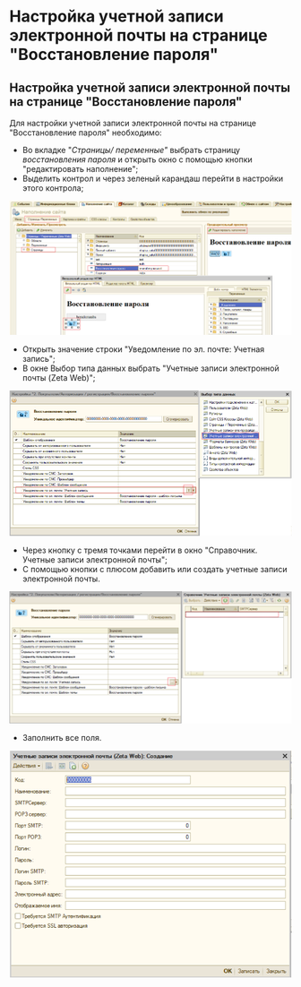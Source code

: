 # Настройка учетной записи электронной почты на странице "Восстановление пароля"

## Настройка учетной записи электронной почты на странице "Восстановление пароля"

Для настройки учетной записи электронной почты на странице "Восстановление пароля" необходимо: 

* Во вкладке "_Страницы/ переменные"_ выбрать страницу _восстановления пароля_ и открыть окно с помощью  кнопки "редактировать наполнение"; 
* Выделить  контрол и через зеленый карандаш перейти в настройки этого контрола;



![](../.gitbook/assets/image%20%28106%29.png)

* Открыть значение строки "Уведомление по эл. почте: Учетная запись";
* В окне Выбор типа данных выбрать "Учетные записи электронной почты \(Zeta Web\)";

![](../.gitbook/assets/image%20%28303%29.png)

* Через кнопку с тремя точками перейти в окно "Справочник. Учетные записи электронной почты";
* С помощью кнопки с плюсом добавить или создать учетные записи электронной почты.  

![](../.gitbook/assets/image%20%28382%29.png)

* Заполнить все поля.

![](../.gitbook/assets/image%20%2884%29.png)



